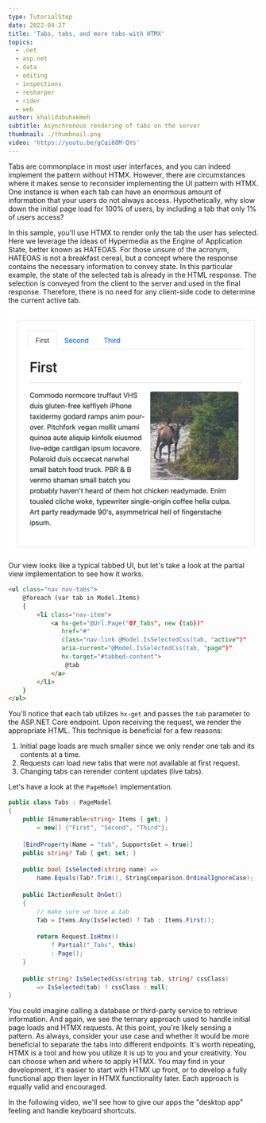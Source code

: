 ```yaml
---
type: TutorialStep
date: 2022-04-27
title: 'Tabs, tabs, and more tabs with HTMX'
topics:
  - .net
  - asp.net
  - data
  - editing
  - inspections
  - resharper
  - rider
  - web
author: khalidabuhakmeh
subtitle: Asynchronous rendering of tabs on the server
thumbnail: ./thumbnail.png
video: 'https://youtu.be/gCqi60M-QYs'
---
```


Tabs are commonplace in most user interfaces, and you can indeed implement the pattern without HTMX. However, there are circumstances where it makes sense to reconsider implementing the UI pattern with HTMX. One instance is when each tab can have an enormous amount of information that your users do not always access. Hypothetically, why slow down the initial page load for 100% of users, by including a tab that only 1% of users access? 

In this sample, you'll use HTMX to render only the tab the user has selected. Here we leverage the ideas of Hypermedia as the Engine of Application State, better known as HATEOAS. For those unsure of the acronym, HATEOAS is not a breakfast cereal, but a concept where the response contains the necessary information to convey state. In this particular example, the state of the selected tab is already in the HTML response. The selection is conveyed from the client to the server and used in the final response. Therefore, there is no need for any client-side code to determine the current active tab. 

![Active Tab Shown as First Tab](img.png)

Our view looks like a typical tabbed UI, but let's take a look at the partial view implementation to see how it works.

```html
<ul class="nav nav-tabs">
    @foreach (var tab in Model.Items)
    {
        <li class="nav-item">
            <a hx-get="@Url.Page("07_Tabs", new {tab})"
               href="#"
               class="nav-link @Model.IsSelectedCss(tab, "active")"
               aria-current="@Model.IsSelectedCss(tab, "page")"
               hx-target="#tabbed-content">
                @tab
            </a>
        </li>
    }
</ul>
```

You'll notice that each tab utilizes `hx-get` and passes the `tab` parameter to the ASP.NET Core endpoint. Upon receiving the request, we render the appropriate HTML. This technique is beneficial for a few reasons:

1. Initial page loads are much smaller since we only render one tab and its contents at a time.
1. Requests can load new tabs that were not available at first request.
1. Changing tabs can rerender content updates (live tabs).

Let's have a look at the `PageModel` implementation.

```csharp
public class Tabs : PageModel
{
    public IEnumerable<string> Items { get; }
        = new[] {"First", "Second", "Third"};
    
    [BindProperty(Name = "tab", SupportsGet = true)]
    public string? Tab { get; set; }

    public bool IsSelected(string name) => 
        name.Equals(Tab?.Trim(), StringComparison.OrdinalIgnoreCase);

    public IActionResult OnGet()
    {
        // make sure we have a tab
        Tab = Items.Any(IsSelected) ? Tab : Items.First();
        
        return Request.IsHtmx()
            ? Partial("_Tabs", this)
            : Page();
    }

    public string? IsSelectedCss(string tab, string? cssClass)
        => IsSelected(tab) ? cssClass : null;
}
```

You could imagine calling a database or third-party service to retrieve information. And again, we see the ternary approach used to handle initial page loads and HTMX requests. At this point, you're likely sensing a pattern. As always, consider your use case and whether it would be more beneficial to separate the tabs into different endpoints. It's worth repeating, HTMX is a tool and how you utilize it is up to you and your creativity. You can choose when and where to apply HTMX. You may find in your development, it's easier to start with HTMX up front, or to develop a fully functional app then layer in HTMX functionality later. Each approach is equally valid and encouraged.

In the following video, we'll see how to give our apps the "desktop app" feeling and handle keyboard shortcuts. 
